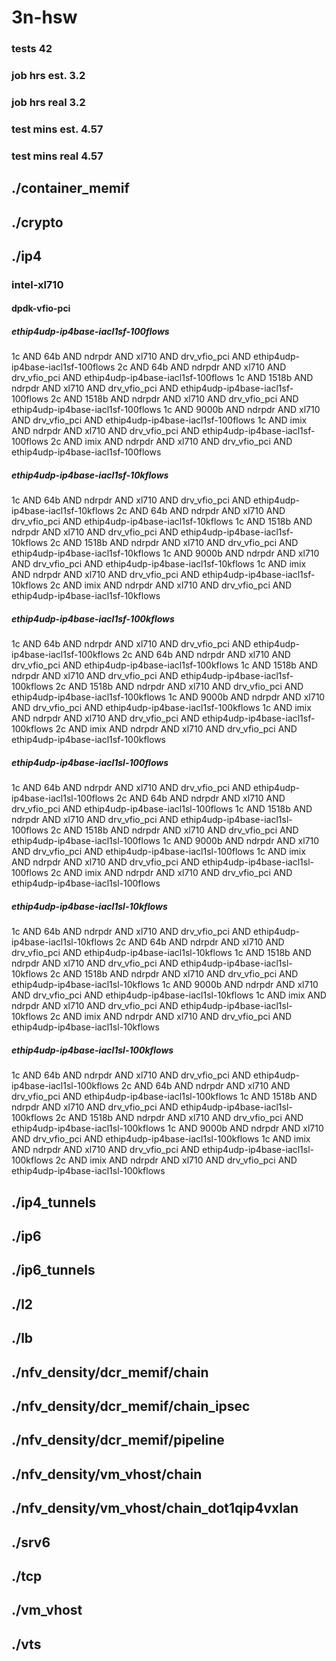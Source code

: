 # 3n-hsw
### tests 42
### job hrs est. 3.2
### job hrs real 3.2
### test mins est. 4.57
### test mins real 4.57
## ./container_memif
## ./crypto
## ./ip4
### intel-xl710
#### dpdk-vfio-pci
##### ethip4udp-ip4base-iacl1sf-100flows
1c AND 64b AND ndrpdr AND xl710 AND drv_vfio_pci AND ethip4udp-ip4base-iacl1sf-100flows
2c AND 64b AND ndrpdr AND xl710 AND drv_vfio_pci AND ethip4udp-ip4base-iacl1sf-100flows
1c AND 1518b AND ndrpdr AND xl710 AND drv_vfio_pci AND ethip4udp-ip4base-iacl1sf-100flows
2c AND 1518b AND ndrpdr AND xl710 AND drv_vfio_pci AND ethip4udp-ip4base-iacl1sf-100flows
1c AND 9000b AND ndrpdr AND xl710 AND drv_vfio_pci AND ethip4udp-ip4base-iacl1sf-100flows
1c AND imix AND ndrpdr AND xl710 AND drv_vfio_pci AND ethip4udp-ip4base-iacl1sf-100flows
2c AND imix AND ndrpdr AND xl710 AND drv_vfio_pci AND ethip4udp-ip4base-iacl1sf-100flows
##### ethip4udp-ip4base-iacl1sf-10kflows
1c AND 64b AND ndrpdr AND xl710 AND drv_vfio_pci AND ethip4udp-ip4base-iacl1sf-10kflows
2c AND 64b AND ndrpdr AND xl710 AND drv_vfio_pci AND ethip4udp-ip4base-iacl1sf-10kflows
1c AND 1518b AND ndrpdr AND xl710 AND drv_vfio_pci AND ethip4udp-ip4base-iacl1sf-10kflows
2c AND 1518b AND ndrpdr AND xl710 AND drv_vfio_pci AND ethip4udp-ip4base-iacl1sf-10kflows
1c AND 9000b AND ndrpdr AND xl710 AND drv_vfio_pci AND ethip4udp-ip4base-iacl1sf-10kflows
1c AND imix AND ndrpdr AND xl710 AND drv_vfio_pci AND ethip4udp-ip4base-iacl1sf-10kflows
2c AND imix AND ndrpdr AND xl710 AND drv_vfio_pci AND ethip4udp-ip4base-iacl1sf-10kflows
##### ethip4udp-ip4base-iacl1sf-100kflows
1c AND 64b AND ndrpdr AND xl710 AND drv_vfio_pci AND ethip4udp-ip4base-iacl1sf-100kflows
2c AND 64b AND ndrpdr AND xl710 AND drv_vfio_pci AND ethip4udp-ip4base-iacl1sf-100kflows
1c AND 1518b AND ndrpdr AND xl710 AND drv_vfio_pci AND ethip4udp-ip4base-iacl1sf-100kflows
2c AND 1518b AND ndrpdr AND xl710 AND drv_vfio_pci AND ethip4udp-ip4base-iacl1sf-100kflows
1c AND 9000b AND ndrpdr AND xl710 AND drv_vfio_pci AND ethip4udp-ip4base-iacl1sf-100kflows
1c AND imix AND ndrpdr AND xl710 AND drv_vfio_pci AND ethip4udp-ip4base-iacl1sf-100kflows
2c AND imix AND ndrpdr AND xl710 AND drv_vfio_pci AND ethip4udp-ip4base-iacl1sf-100kflows
##### ethip4udp-ip4base-iacl1sl-100flows
1c AND 64b AND ndrpdr AND xl710 AND drv_vfio_pci AND ethip4udp-ip4base-iacl1sl-100flows
2c AND 64b AND ndrpdr AND xl710 AND drv_vfio_pci AND ethip4udp-ip4base-iacl1sl-100flows
1c AND 1518b AND ndrpdr AND xl710 AND drv_vfio_pci AND ethip4udp-ip4base-iacl1sl-100flows
2c AND 1518b AND ndrpdr AND xl710 AND drv_vfio_pci AND ethip4udp-ip4base-iacl1sl-100flows
1c AND 9000b AND ndrpdr AND xl710 AND drv_vfio_pci AND ethip4udp-ip4base-iacl1sl-100flows
1c AND imix AND ndrpdr AND xl710 AND drv_vfio_pci AND ethip4udp-ip4base-iacl1sl-100flows
2c AND imix AND ndrpdr AND xl710 AND drv_vfio_pci AND ethip4udp-ip4base-iacl1sl-100flows
##### ethip4udp-ip4base-iacl1sl-10kflows
1c AND 64b AND ndrpdr AND xl710 AND drv_vfio_pci AND ethip4udp-ip4base-iacl1sl-10kflows
2c AND 64b AND ndrpdr AND xl710 AND drv_vfio_pci AND ethip4udp-ip4base-iacl1sl-10kflows
1c AND 1518b AND ndrpdr AND xl710 AND drv_vfio_pci AND ethip4udp-ip4base-iacl1sl-10kflows
2c AND 1518b AND ndrpdr AND xl710 AND drv_vfio_pci AND ethip4udp-ip4base-iacl1sl-10kflows
1c AND 9000b AND ndrpdr AND xl710 AND drv_vfio_pci AND ethip4udp-ip4base-iacl1sl-10kflows
1c AND imix AND ndrpdr AND xl710 AND drv_vfio_pci AND ethip4udp-ip4base-iacl1sl-10kflows
2c AND imix AND ndrpdr AND xl710 AND drv_vfio_pci AND ethip4udp-ip4base-iacl1sl-10kflows
##### ethip4udp-ip4base-iacl1sl-100kflows
1c AND 64b AND ndrpdr AND xl710 AND drv_vfio_pci AND ethip4udp-ip4base-iacl1sl-100kflows
2c AND 64b AND ndrpdr AND xl710 AND drv_vfio_pci AND ethip4udp-ip4base-iacl1sl-100kflows
1c AND 1518b AND ndrpdr AND xl710 AND drv_vfio_pci AND ethip4udp-ip4base-iacl1sl-100kflows
2c AND 1518b AND ndrpdr AND xl710 AND drv_vfio_pci AND ethip4udp-ip4base-iacl1sl-100kflows
1c AND 9000b AND ndrpdr AND xl710 AND drv_vfio_pci AND ethip4udp-ip4base-iacl1sl-100kflows
1c AND imix AND ndrpdr AND xl710 AND drv_vfio_pci AND ethip4udp-ip4base-iacl1sl-100kflows
2c AND imix AND ndrpdr AND xl710 AND drv_vfio_pci AND ethip4udp-ip4base-iacl1sl-100kflows
## ./ip4_tunnels
## ./ip6
## ./ip6_tunnels
## ./l2
## ./lb
## ./nfv_density/dcr_memif/chain
## ./nfv_density/dcr_memif/chain_ipsec
## ./nfv_density/dcr_memif/pipeline
## ./nfv_density/vm_vhost/chain
## ./nfv_density/vm_vhost/chain_dot1qip4vxlan
## ./srv6
## ./tcp
## ./vm_vhost
## ./vts
